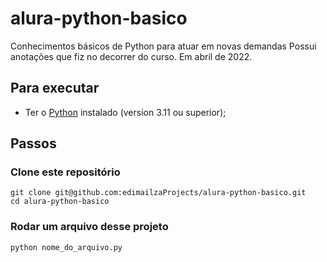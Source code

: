 # alura-python-basico
Conhecimentos básicos de Python para atuar em novas demandas
Possui anotações que fiz no decorrer do curso.
Em abril de 2022.

## Para executar
* Ter o [Python](https://www.python.org/) instalado (version 3.11 ou superior);

## Passos

### Clone este repositório

```shell
git clone git@github.com:edimailzaProjects/alura-python-basico.git
cd alura-python-basico
```

### Rodar um arquivo desse projeto

```shell
python nome_do_arquivo.py
```
